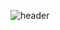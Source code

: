 ![header](https://capsule-render.vercel.app/api?type=wave&color=gradient&customColorList=1&height=300&section=header&text=SoHyung%20Kim&fontSize=90&fontColor=404040&animation=fadeIn)
